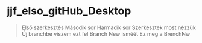 # jjf_elso_gitHub_Desktop
> Első szerkesztés
> Második sor
> Harmadik sor
Szerkesztek most nézzük
>Új branchbe viszem ezt fel
>Branch New isméét
Ez meg a BrenchNw
